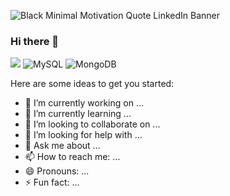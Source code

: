 ![Black Minimal Motivation Quote LinkedIn Banner](https://github.com/Ishan-Sandaruwan/Ishan-Sandaruwan/assets/138509167/72b40f84-86e6-45ff-afad-67038091b394)
### Hi there 👋

![](https://img.shields.io/badge/Code-React-informational?style=flat&logo=react&color=61DAFB)
![MySQL](https://img.shields.io/badge/mysql-%2300f.svg?style=for-the-badge&logo=mysql&logoColor=white)	![MongoDB](https://img.shields.io/badge/MongoDB-%234ea94b.svg?style=for-the-badge&logo=mongodb&logoColor=white)

Here are some ideas to get you started:

- 🔭 I’m currently working on ...
- 🌱 I’m currently learning ...
- 👯 I’m looking to collaborate on ...
- 🤔 I’m looking for help with ...
- 💬 Ask me about ...
- 📫 How to reach me: ...
- 😄 Pronouns: ...
- ⚡ Fun fact: ...

